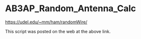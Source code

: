 # AB3AP_Random_Antenna_Calc
https://udel.edu/~mm/ham/randomWire/

This script was posted on the web at the above link.
